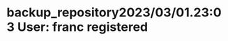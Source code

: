 # backup_repository2 0 2 3 / 0 3 / 0 1 . 2 3 : 0 3   U s e r :   f r a n c   r e g i s t e r e d  
 